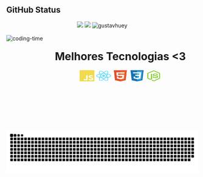 ## GitHub Status 

<div align="center">
    <img  height="150em" src="https://github-readme-stats.vercel.app/api?username=gustavhuey&show_icons=true&theme=midnight-purple" />
    <img  height="150em" src="https://github-readme-stats.vercel.app/api/top-langs/?username=gustavhuey&layout=compact&theme=midnight-purple">
    <img  height="150em" src="https://github-readme-streak-stats.herokuapp.com/?user=gustavhuey&theme=midnight-purple" alt="gustavhuey"/>
</div>

<div  align="center"> 
  <div style="display: inline_block"><br>
    <img align="left" height="250" alt="coding-time" src="code.gif">
    <h1 align="center">Melhores Tecnologias <3</h1>
    <img align="center" height="30" width="40" alt="js-icon"  src="https://raw.githubusercontent.com/devicons/devicon/master/icons/javascript/javascript-plain.svg">
    <img align="center" height="30" width="40" alt="react-icon" src="https://raw.githubusercontent.com/devicons/devicon/master/icons/react/react-original.svg">
    <img align="center" height="30" width="40" alt="html-icon" src="https://raw.githubusercontent.com/devicons/devicon/master/icons/html5/html5-original.svg">
    <img align="center" height="30" width="40" alt="css-icon" src="https://raw.githubusercontent.com/devicons/devicon/master/icons/css3/css3-original.svg">
    <img align="center" height="30" width="40" alt="nodejs-icon" src="https://raw.githubusercontent.com/devicons/devicon/master/icons/nodejs/nodejs-original.svg">
   </div>

![Snake animation](https://github.com/ellen2121/ellen2121/blob/output/github-contribution-grid-snake.svg)
